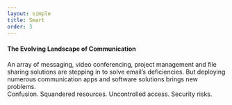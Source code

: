 ```yaml
---
layout: simple
title: Smart
order: 3
---
```



#### The Evolving Landscape of Communication

  An array of messaging, video conferencing, project management and file sharing solutions are stepping in to solve email’s deficiencies. But deploying numerous communication apps and software solutions brings new problems.
<br>Confusion. Squandered resources. Uncontrolled access. Security risks.